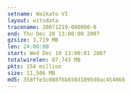 ```yaml
---
setname: Waikato VI
layout: witsdata
tracename: 20071219-000000-0
end: Thu Dec 20 13:00:00 2007
gzsize: 3,719 MB
len: 24:00:00
start: Wed Dec 19 13:00:01 2007
totalwirelen: 87,743 MB
pkts: 154 million
size: 11,506 MB
md5: 358ffe3c088f6b858d1895d0ac454868
---
```

